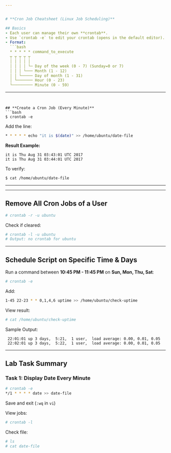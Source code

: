 ```yaml
---


# **Cron Job Cheatsheet (Linux Job Scheduling)**

## Basics
- Each user can manage their own **crontab**.
- Use `crontab -e` to edit your crontab (opens in the default editor).
- Format:  
  ```bash
  * * * * * command_to_execute
  ┬ ┬ ┬ ┬ ┬
  │ │ │ │ │
  │ │ │ │ └─ Day of the week (0 - 7) (Sunday=0 or 7)
  │ │ │ └─── Month (1 - 12)
  │ │ └───── Day of month (1 - 31)
  │ └─────── Hour (0 - 23)
  └───────── Minute (0 - 59)
  ```

---
```


## **Create a Cron Job (Every Minute)**
```bash
$ crontab -e
```
Add the line:
```bash
* * * * * echo "it is $(date)" >> /home/ubuntu/date-file
```

**Result Example:**
```
it is Thu Aug 31 03:43:01 UTC 2017
it is Thu Aug 31 03:44:01 UTC 2017
```

To verify:
```bash
$ cat /home/ubuntu/date-file
```
---
---

## **Remove All Cron Jobs of a User**
```bash
# crontab -r -u ubuntu
```

Check if cleared:
```bash
# crontab -l -u ubuntu
# Output: no crontab for ubuntu
```

---

## **Schedule Script on Specific Time & Days**
Run a command between **10:45 PM - 11:45 PM** on **Sun, Mon, Thu, Sat**:
```bash
# crontab -e 
```
Add:
```bash
1-45 22-23 * * 0,1,4,6 uptime >> /home/ubuntu/check-uptime
```

View result:
```bash
# cat /home/ubuntu/check-uptime
```

Sample Output:
```
 22:01:01 up 3 days,  5:21,  1 user,  load average: 0.00, 0.01, 0.05
 22:02:01 up 3 days,  5:22,  1 user,  load average: 0.00, 0.01, 0.05

```

---

## **Lab Task Summary**
### Task 1: Display Date Every Minute
```bash
# crontab -e
*/1 * * * * date >> date-file
```
Save and exit (`:wq` in `vi`)

View jobs:
```bash
# crontab -l
```

Check file:
```bash
# ls
# cat date-file
```
